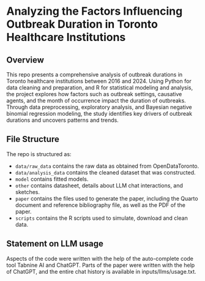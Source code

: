 # Analyzing the Factors Influencing Outbreak Duration in Toronto Healthcare Institutions

## Overview

This repo presents a comprehensive analysis of outbreak durations in Toronto healthcare institutions between 2016 and 2024. Using Python for data cleaning and preparation, and R for statistical modeling and analysis, the project explores how factors such as outbreak settings, causative agents, and the month of occurrence impact the duration of outbreaks. Through data preprocessing, exploratory analysis, and Bayesian negative binomial regression modeling, the study identifies key drivers of outbreak durations and uncovers patterns and trends.

## File Structure

The repo is structured as:

-   `data/raw_data` contains the raw data as obtained from OpenDataToronto.
-   `data/analysis_data` contains the cleaned dataset that was constructed.
-   `model` contains fitted models. 
-   `other` contains datasheet, details about LLM chat interactions, and sketches.
-   `paper` contains the files used to generate the paper, including the Quarto document and reference bibliography file, as well as the PDF of the paper. 
-   `scripts` contains the R scripts used to simulate, download and clean data.


## Statement on LLM usage

Aspects of the code were written with the help of the auto-complete code tool Tabnine AI and ChatGPT. Parts of the paper were written with the help of ChatGPT, and the entire chat history is available in inputs/llms/usage.txt.
